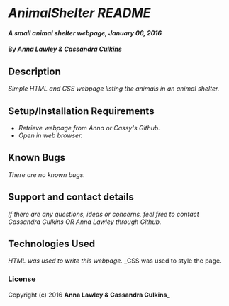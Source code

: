 # _AnimalShelter README_

#### _A small animal shelter webpage, January 06, 2016_

#### By _**Anna Lawley & Cassandra Culkins**_

## Description

_Simple HTML and CSS webpage listing the animals in an animal shelter._

## Setup/Installation Requirements

* _Retrieve webpage from Anna or Cassy's Github._
* _Open in web browser._

## Known Bugs

_There are no known bugs._

## Support and contact details

_If there are any questions, ideas or concerns, feel free to contact Cassandra Culkins OR Anna Lawley through Github._

## Technologies Used

_HTML was used to write this webpage._
_CSS was used to style the page.

### License

Copyright (c) 2016 **Anna Lawley & Cassandra Culkins_**
